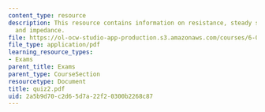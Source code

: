 ```yaml
---
content_type: resource
description: This resource contains information on resistance, steady state behaviour,
  and impedance.
file: https://ol-ocw-studio-app-production.s3.amazonaws.com/courses/6-071j-introduction-to-electronics-signals-and-measurement-spring-2006/2a5b9d70c2d65d7a22f20300b2268c87_quiz2.pdf
file_type: application/pdf
learning_resource_types:
- Exams
parent_title: Exams
parent_type: CourseSection
resourcetype: Document
title: quiz2.pdf
uid: 2a5b9d70-c2d6-5d7a-22f2-0300b2268c87
---
```

